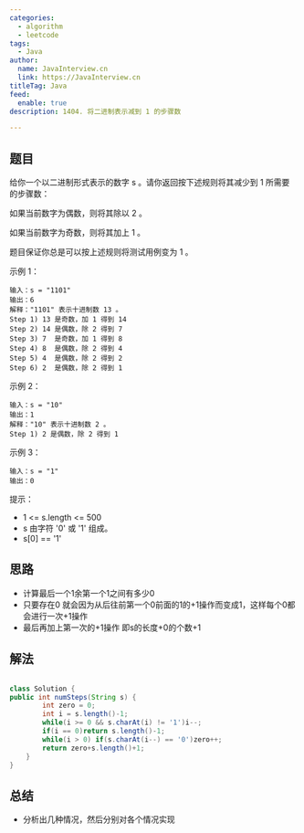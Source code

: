 ```yaml
---
categories:
  - algorithm
  - leetcode
tags:
  - Java
author: 
  name: JavaInterview.cn
  link: https://JavaInterview.cn
titleTag: Java
feed:
  enable: true
description: 1404. 将二进制表示减到 1 的步骤数

---
```


## 题目

给你一个以二进制形式表示的数字 s 。请你返回按下述规则将其减少到 1 所需要的步骤数：

如果当前数字为偶数，则将其除以 2 。

如果当前数字为奇数，则将其加上 1 。

题目保证你总是可以按上述规则将测试用例变为 1 。



示例 1：

    输入：s = "1101"
    输出：6
    解释："1101" 表示十进制数 13 。
    Step 1) 13 是奇数，加 1 得到 14
    Step 2) 14 是偶数，除 2 得到 7
    Step 3) 7  是奇数，加 1 得到 8
    Step 4) 8  是偶数，除 2 得到 4  
    Step 5) 4  是偶数，除 2 得到 2
    Step 6) 2  是偶数，除 2 得到 1  
示例 2：

    输入：s = "10"
    输出：1
    解释："10" 表示十进制数 2 。
    Step 1) 2 是偶数，除 2 得到 1
示例 3：

    输入：s = "1"
    输出：0


提示：

* 1 <= s.length <= 500
* s 由字符 '0' 或 '1' 组成。
* s[0] == '1'

## 思路

* 计算最后一个1余第一个1之间有多少0
* 只要存在0 就会因为从后往前第一个0前面的1的+1操作而变成1，这样每个0都会进行一次+1操作
* 最后再加上第一次的+1操作 即s的长度+0的个数+1


## 解法
```java

class Solution {
public int numSteps(String s) {
        int zero = 0;
        int i = s.length()-1;
        while(i >= 0 && s.charAt(i) != '1')i--;
        if(i == 0)return s.length()-1;
        while(i > 0) if(s.charAt(i--) == '0')zero++;
        return zero+s.length()+1;
    }
}
```

## 总结

- 分析出几种情况，然后分别对各个情况实现 

